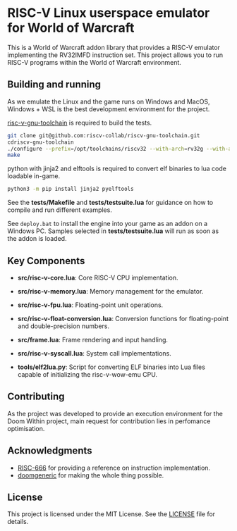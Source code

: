 # RISC-V Linux userspace emulator for World of Warcraft

This is a World of Warcraft addon library that provides a RISC-V emulator implementing the RV32IMFD instruction set. This project allows you to run RISC-V programs within the World of Warcraft environment.

## Building and running

As we emulate the Linux and the game runs on Windows and MacOS, Windows + WSL is the best development environment for the project.

[risc-v-gnu-toolchain](https://github.com/riscv-collab/riscv-gnu-toolchain) is required to build the tests.
```sh
git clone git@github.com:riscv-collab/riscv-gnu-toolchain.git
cdriscv-gnu-toolchain
./configure --prefix=/opt/toolchains/riscv32 --with-arch=rv32g --with-abi=ilp32d
make
```

python with jinja2 and elftools is required to convert elf binaries to lua code loadable in-game.
```sh
python3 -m pip install jinja2 pyelftools
```

See the **tests/Makefile** and **tests/testsuite.lua** for guidance on how to compile and run different examples.

See `deploy.bat` to install the engine into your game as an addon on a Windows PC. Samples selected in **tests/testsuite.lua** will run as soon as the addon is loaded. 

## Key Components

- **src/risc-v-core.lua**: Core RISC-V CPU implementation.
- **src/risc-v-memory.lua**: Memory management for the emulator.
- **src/risc-v-fpu.lua**: Floating-point unit operations.
- **src/risc-v-float-conversion.lua**: Conversion functions for floating-point and double-precision numbers.
- **src/frame.lua**: Frame rendering and input handling.
- **src/risc-v-syscall.lua**: System call implementations.

- **tools/elf2lua.py**: Script for converting ELF binaries into Lua files capable of initializing the risc-v-wow-emu CPU.

## Contributing

As the project was developed to provide an execution environment for the Doom Within project, main request for contribution lies in perfomance optimisation.

## Acknowledgments

- [RISC-666](https://github.com/lcq2/risc-666) for providing a reference on instruction implementation.
- [doomgeneric](https://github.com/ozkl/doomgeneric) for making the whole thing possible.

## License

This project is licensed under the MIT License. See the [LICENSE](LICENSE) file for details.
